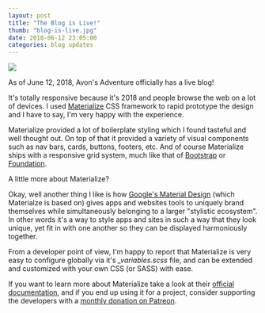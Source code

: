 ```yaml
---
layout: post
title: "The Blog is Live!"
thumb: "blog-is-live.jpg"
date: 2018-06-12 23:05:00
categories: blog updates
---
```

<img class="materialboxed" src="/avons-adventure/img/updates/blog-is-live.jpg">

<p class="flow-text">As of June 12, 2018, Avon's Adventure officially has a live blog!</p>

<p>It's totally responsive because it's 2018 and people browse the web on a lot of devices. I used <a href="//materializecss.com/" target="_blank">Materialize</a> CSS framework to rapid prototype the design and I have to say, I'm very happy with the experience.</p>

<p>Materialize provided a lot of boilerplate styling which I found tasteful and well thought out. On top of that it provided a variety of visual components such as nav bars, cards, buttons, footers, etc. And of course Materialize ships with a responsive grid system, much like that of <a href="//getbootstrap.com/" target="_blank">Bootstrap</a> or <a href="//foundation.zurb.com/" target="_blank">Foundation</a>.</p>

<p>A little more about Materialize?</p>

<p>Okay, well another thing I like is how <a href="//material.io/design/" target="_blank">Google's Material Design</a> (which Materialze is based on) gives apps and websites tools to uniquely brand themselves while simultaneously belonging to a larger "stylistic ecosystem". In other words it's a way to style apps and sites in such a way that they look unique, yet fit in with one another so they can be displayed harmoniously together.</p>

<p>From a developer point of view, I'm happy to report that Materialize is very easy to configure globally via it's <em>_variables.scss</em> file, and can be extended and customized with your own CSS (or SASS) with ease.</p>

<p>If you want to learn more about Materialize take a look at their <a href="//materializecss.com/getting-started.html" target="_blank">official documentation</a>, and if you end up using it for a project, consider supporting the developers with a <a href="//www.patreon.com/materialize" target="_blank">monthly donation on Patreon</a>.</p>
